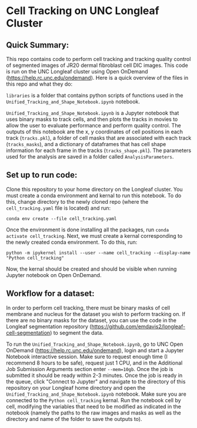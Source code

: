 Cell Tracking on UNC Longleaf Cluster
================
## Quick Summary:
This repo contains code to perform cell tracking and tracking quality control of segmented images of JR20 dermal fibroblast cell DIC images. This code is run on the UNC Longleaf cluster using Open OnDemand (https://help.rc.unc.edu/ondemand). Here is a quick overview of the files in this repo and what they do:

`libraries` is a folder that contains python scripts of functions used in the `Unified_Tracking_and_Shape_Notebook.ipynb` notebook.

`Unified_Tracking_and_Shape_Notebook.ipynb` is a Jupyter notebook that uses binary masks to track cells, and then plots the tracks in movies to allow the user to evaluate performance and perform quality control. The outputs of this notebook are the x, y coordinates of cell positions in each track (`tracks.pkl`), a folder of cell masks that are associated with each track (`tracks_masks`), and a dictionary of dataframes that has cell shape information for each frame in the tracks (`tracks_shape.pkl`). The parameters used for the analysis are saved in a folder called `AnalysisParameters`.

## Set up to run code:
Clone this repository to your home directory on the Longleaf cluster. You must create a conda environment and kernal to run this notebook. To do this, change directory to the newly cloned repo (where the `cell_tracking.yaml` file is located) and run:

```
conda env create --file cell_tracking.yaml
```

Once the environment is done installing all the packages, run `conda activate cell_tracking`. Next, we must create a kernal corresponding to the newly created conda environment. To do this, run:

```
python -m ipykernel install --user --name cell_tracking --display-name "Python cell_tracking"
```

Now, the kernal should be created and should be visible when running Jupyter notebook on Open OnDemand.

## Workflow for a dataset:

In order to perform cell tracking, there must be binary masks of cell membrane and nucleus for the dataset you wish to perform tracking on. If there are no binary masks for the dataset, you can use the code in the Longleaf segmentation repository (https://github.com/emdavis2/longleaf-cell-segmentation) to segment the data.

To run the `Unified_Tracking_and_Shape_Notebook.ipynb`, go to UNC Open OnDemand (https://help.rc.unc.edu/ondemand), login and start a Jupyter Notebook interactive session. Make sure to request enough time (I recommend 8 hours to be safe), request just 1 CPU, and in the Additional Job Submission Arguments section enter `--mem=10gb`. Once the job is submitted it should be ready within 2-3 minutes. Once the job is ready in the queue, click "Connect to Jupyter" and navigate to the directory of this repository on your Longleaf home directory and open the `Unified_Tracking_and_Shape_Notebook.ipynb` notebook. Make sure you are connected to the `Python cell_tracking` kernal. Run the notebook cell by cell, modifying the variables that need to be modified as indicated in the notebook (namely the paths to the raw images and masks as well as the directory and name of the folder to save the outputs to). 